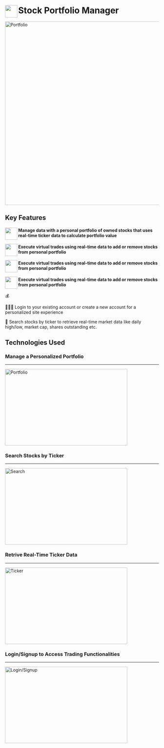 <span align="left">
  <img src="https://cdn-icons-png.freepik.com/512/12071/12071716.png" width=40 height=40 align="left" />
  <h1 align="left">Stock Portfolio Manager</h1>
</span>

<img align="center" width="600" alt="Portfolio" src="https://github.com/user-attachments/assets/ab4b3776-2fc7-424c-aea5-32cdec9590f3">

## Key Features

<span align="left">
  <img src="https://cdn-icons-png.flaticon.com/512/9850/9850774.png" width=40 height=40 align="left" />
  <h4 align="left">Manage data with a personal portfolio of owned stocks that uses real-time ticker data to calculate portfolio value</h4>
</span>
<span align="left">
  <img src="https://cdn-icons-png.freepik.com/512/2207/2207329.png" width=40 height=40 align="left" />
  <h4 align="left"> Execute virtual trades using real-time data to add or remove stocks from personal portfolio</h4>
</span>
<span align="left">
  <img src="https://cdn-icons-png.freepik.com/512/2207/2207329.png" width=40 height=40 align="left" />
  <h4 align="left"> Execute virtual trades using real-time data to add or remove stocks from personal portfolio</h4>
</span>
<span align="left">
  <img src="https://cdn-icons-png.freepik.com/512/2207/2207329.png" width=40 height=40 align="left" />
  <h4 align="left"> Execute virtual trades using real-time data to add or remove stocks from personal portfolio</h4>
</span>



<p>💰</p>
<p>🧑🏻‍💻 Login to your existing account or create a new account for a personalized site experience</p>
<p>🔎 Search stocks by ticker to retrieve real-time market data like daily high/low, market cap, shares outstanding etc.</p>

## Technologies Used



### Manage a Personalized Portfolio

--- 

<img width="400" height="250" alt="Portfolio" src="https://github.com/user-attachments/assets/ab4b3776-2fc7-424c-aea5-32cdec9590f3">


### Search Stocks by Ticker

---

<img width="400" height="250" alt="Search" src="https://github.com/user-attachments/assets/9b3f9e6d-509d-4cc7-a0e7-1d0888590e69">

### Retrive Real-Time Ticker Data

---

<img width="400" height="250" alt="Ticker" src="https://github.com/user-attachments/assets/2212501f-fe88-40a5-95d7-011eb85b0608">


### Login/Signup to Access Trading Functionalities

---

<img width="400" height="250" alt="Login/Signup" src="https://github.com/user-attachments/assets/47674273-5d26-45f0-a195-c2505a9255e8">

